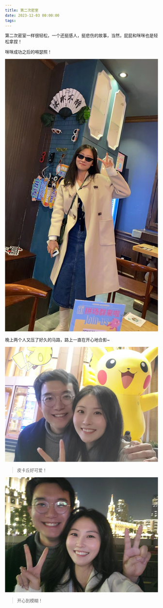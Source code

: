 ```yaml
---
title: 第二次密室
date: 2023-12-03 00:00:00
tags:
---
```


第二次密室一样很轻松，一个还挺感人，挺悲伤的故事，当然，屁屁和咪咪也是轻松拿捏！

咪咪成功之后的嘚瑟照！

![](/images/win-min.jpg)

晚上两个人又压了好久的马路，路上一直在开心地合影~

![](/images/love1-min.jpg)
> 皮卡丘好可爱！

![](/images/love2-min.jpg)
> 开心到模糊！